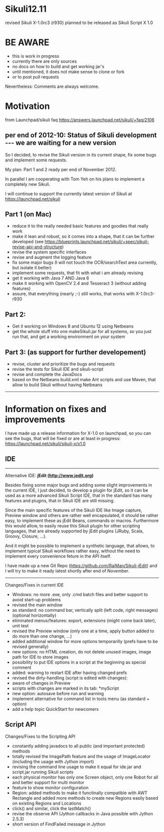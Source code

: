 Sikuli12.11
===========

revised Sikuli X-1.0rc3 (r930)  planned to be released as Sikuli Script X 1.0

BE AWARE
========
- this is work in progress
- currently there are only sources 
- no docs on how to build and get working jar's
- until mentioned, it does not make sense to clone or fork
- or to post pull requests

Nevertheless: Comments are always welcome.

Motivation
==========
from Launchpad/sikuli faq https://answers.launchpad.net/sikuli/+faq/2106

per end of 2012-10: 
Status of Sikuli development --- we are waiting for a new version
---------------------------

So I decided, to revise the Sikuli version in its current shape, fix some bugs and implement some requests.

My plan: Part 1 and 2 ready per end of November 2012.

In parallel I am cooperating with Tom Yeh on his plans to implement a completely new Sikuli.

I will continue to support the currently latest version of Sikuli at https://launchpad.net/sikuli

Part 1 (on Mac)
---------------
- reduce it to the really needed basic features and goodies that really work
- make it lean and robust, so it comes into a shape, that it can be further developed
  (see https://blueprints.launchpad.net/sikuli/+spec/sikuli-revise-api-and-structure)
- revise the system specific interfaces
- revise and augment the logging feature
- fix some major bugs (I will not touch the OCR/searchText area currently, but isolate it better)
- implement some requests, that fit with what i am already revising
- get it working with Java 7 AND Java 6
- make it working with OpenCV 2.4 and Tesseract 3 (without adding features)
- assure, that everything (nearly ;-) still works, that works with X-1.0rc3-r930

Part 2:
-------
- Get it working on Windows 8 and Ubuntu 12 using Netbeans
- get the whole stuff into one makeSikuli.jar for all systems, so you just run that, and get a working environment on your system

Part 3: (as support for further developement)
-------
- revise, cluster and prioritize the bugs and requests
- revise the tests for Sikuli IDE and sikuli-script
- revise and complete the JavaDocs
- based on the Netbeans build.xml make Ant scripts and use Maven, that allow to build Sikuli without having Netbeans

---------------------------------------------------------

Information on fixes and improvements
=====================================

I have made up a release information for X-1.0 on launchpad, so you can see the bugs, that will be fixed or are at least in progress: https://launchpad.net/sikuli/sikuli-x/x1.0

IDE
---

-----
Alternative IDE: **jEdit (http://www.jedit.org)** 

Besides fixing some major bugs and adding some slight improvements in the current IDE, I just decided, to develop a plugin for jEdit, so it can be used as a more advanced Sikuli Script IDE, that in the standard has many features and plugins, that in Sikuli IDE are still missing. 

Since the main specific features of the Sikuli IDE like Image capture, Preview window and others are rather well encapsulated, it should be rather easy, to implement these as jEdit Beans, commands or macros. Furthermore this would allow, to easily reuse this Sikuli plugin for other scripting languages, that are already supported by jEdit plugins (JRuby, Scala, Groovy, Closure, ...). 

And it might be possible to implement a synthetic language, that allows, to implement typical Sikuli workflows rather easy, without the need to implement every convenience feture in the API itself.

I have made up a new Git Repo (https://github.com/RaiMan/Sikuli-jEdit) and I will try to make it ready latest shortly after end of November.

-----

Changes/Fixes in current IDE
- Windows: no more .exe, only .cmd batch files and better support to avoid start-up problems
- revised the main window
 - as standard: no command bar, vertically split (left code, right messages) (optional horizontally)
 - eliminated menus/features: export, extensions (might come back later), unit test
- revised the Preview window (only one at a time, apply button added to do more than one change, ...)
 - added additional window for more options temporarilly (prefs have to be revised generally)
 - new options: no HTML creation, do not delete unused images, image path for IDE to store images
 - possibility to put IDE options in a script at the beginning as special comment
 - added: warning to restart IDE after having changed prefs
- revised the dirty-handling (script is edited with changes):
 - aware of changes in Preview 
 - scripts with changes are marked in its tab: *myScript
 - new option: autosave before run and warning
- implement alternative for command list in tools menu (as standard + option)
- add a help topic QuickStart for newcomers

Script API
----------
Changes/Fixes to the Scripting API
- constantly adding javadocs to all public (and important protected) methods
- totally revised the ImagePath feature and the usage of ImageLocator (including the usage with Jython import)
- revising the command line usage to make it equal for ide.jar and script.jar running Sikuli scripts
- each physical monitor has only one Screen object, only one Robot for all and better support for multi monitor
- feature to show monitor configuration
- Region: added methods to make it functinally compatible with AWT Rectangle and added more methods to create
new Regions easily based on existing Regions and Locations
- click() and similar, click the lastMatch()
- revise the observe API (Jython callbacks in Java possible with Jython 2.5.3)
- short version of FindFailed message in Jython



